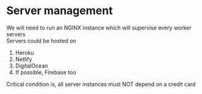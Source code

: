 # Server management
We will need to run an NGINX instance which will supervise every worker servers <br>
Servers could be hosted on 

<ol>
    <li> Heroku
    <li> Netlify
    <li> DigitalOcean
    <li> If possible, Firebase too
</ol>

Critical condition is, all server instances must NOT depend on a credit card